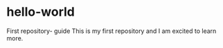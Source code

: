 # hello-world
First repository- guide 
This is my first repository and I am excited to learn more. 
